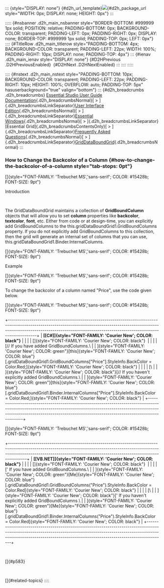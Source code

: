::: {style="DISPLAY: none"}
[](ms-xhelp:///?Id=d2h_url_template){#d2h_url_template}![](!package_url!){#d2h_package_url style="WIDTH: 0px; DISPLAY: none; HEIGHT: 0px"}
:::

::::: {#nsbanner .d2h_main_nsbanner style="BORDER-BOTTOM: #999999 1px solid; POSITION: relative; PADDING-BOTTOM: 0px; BACKGROUND-COLOR: transparent; PADDING-LEFT: 0px; PADDING-RIGHT: 0px; DISPLAY: none; BORDER-TOP: #999999 1px solid; PADDING-TOP: 0px; LEFT: 0px"}
:::: {#TitleRow .d2h_main_titlerow style="PADDING-BOTTOM: 4px; BACKGROUND-COLOR: transparent; PADDING-LEFT: 22px; WIDTH: 100%; PADDING-RIGHT: 10px; DISPLAY: none; PADDING-TOP: 4px"}
::: {#ienav .d2h_main_ienav style="DISPLAY: none"}
[](ms-xhelp:///?Id=7df1eb5a-55a8-4a16-aab7-305bd88b642c){#D2HPrevious .D2HPreviousEnabled}  [](ms-xhelp:///?Id=1d07ac58-f6de-4830-bd0d-06e54b5dfd27){#D2HNext .D2HNextEnabled}
:::
::::
:::::

:::: {#nstext .d2h_main_nstext style="PADDING-BOTTOM: 10px; BACKGROUND-COLOR: transparent; PADDING-LEFT: 22px; PADDING-RIGHT: 10px; HEIGHT: 100%; OVERFLOW: auto; PADDING-TOP: 5px" hasuserbackground="true" valign="bottom"}
::: {#d2h_breadcrumbs .d2h_breadcrumbs}
[Essential Studio User Guide Documentation](ms-xhelp:///?Id=12457748-09e3-4d74-a240-8e049cedf030){.d2h_breadcrumbsNormal}[ \> ]{.d2h_breadcrumbsLinkSeparator}[User Interface Edition](ms-xhelp:///?Id=c29296b7-531c-413b-a0ec-488ca1f7f669){.d2h_breadcrumbsNormal}[ \> ]{.d2h_breadcrumbsLinkSeparator}[Essential Windows](ms-xhelp:///?Id=e60759d8-47a4-4570-9d7a-16a68d63f2ea){.d2h_breadcrumbsNormal}[ \> ]{.d2h_breadcrumbsLinkSeparator}[Essential Grid]{.d2h_breadcrumbsContentsOnly}[ \> ]{.d2h_breadcrumbsLinkSeparator}[Frequently Asked Questions](ms-xhelp:///?Id=28ff22ed-2523-4bf9-8f6c-4d94f7bcabcc){.d2h_breadcrumbsNormal}[ \> ]{.d2h_breadcrumbsLinkSeparator}[GridDataBoundGrid](ms-xhelp:///?Id=30fe9928-71fa-4ef0-b646-e928f383ee64){.d2h_breadcrumbsNormal}
:::

### How to Change the Backcolor of a Column {#how-to-change-the-backcolor-of-a-column style="tab-stops: 0pt"}

[]{style="FONT-FAMILY: 'Trebuchet MS','sans-serif'; COLOR: #15428b; FONT-SIZE: 9pt"} 

Introduction

 

The GridDataBoundGrid maintains a collection of **GridBoundColumn** objects that will allow you to set **column** properties like **backcolor**, **textcolor**, **font**, etc. Either from code or at design-time, you can explicitly add GridBoundColumns to the this.gridDataBoundGrid1.GridBoundColumns property. If you do not explicitly add GridBoundColumns to this collection, then the grid will generate an internal set of columns that you can use, this.gridDataBoundGrid1.Binder.InternalColumns.

[]{style="FONT-FAMILY: 'Trebuchet MS','sans-serif'; COLOR: #15428b; FONT-SIZE: 9pt"} 

Example

[]{style="FONT-FAMILY: 'Trebuchet MS','sans-serif'; COLOR: #15428b; FONT-SIZE: 9pt"} 

To change the backcolor of a column named \"Price\", use the code given below.

[]{style="FONT-FAMILY: 'Trebuchet MS','sans-serif'; COLOR: #15428b; FONT-SIZE: 9pt"} 

+--------------------------------------------------------------------------------------------------------------------------------------------------------------------------------------------------------------------------------------------------------+
| **[\[C#\]]{style="FONT-FAMILY: 'Courier New'; COLOR: black"}**                                                                                                                                                                                         |
|                                                                                                                                                                                                                                                        |
| []{style="FONT-FAMILY: 'Courier New'; COLOR: black"}                                                                                                                                                                                                   |
|                                                                                                                                                                                                                                                        |
| [// If you have added GridBoundColumns.\                                                                                                                                                                                                               |
| ]{style="FONT-FAMILY: 'Courier New'; COLOR: green"}[this]{style="FONT-FAMILY: 'Courier New'; COLOR: blue"}[.gridDataBoundGrid1.GridBoundColumns\[\"Price\"\].StyleInfo.BackColor = Color.Red;]{style="FONT-FAMILY: 'Courier New'; COLOR: black"}       |
|                                                                                                                                                                                                                                                        |
| [\                                                                                                                                                                                                                                                     |
| ]{style="FONT-FAMILY: 'Courier New'; COLOR: black"}[// If you haven\'t explicitly added GridBoundColumns.\                                                                                                                                             |
| ]{style="FONT-FAMILY: 'Courier New'; COLOR: green"}[this]{style="FONT-FAMILY: 'Courier New'; COLOR: blue"}[.gridDataBoundGrid1.Binder.InternalColumns\[\"Price\"\].StyleInfo.BackColor = Color.Red;]{style="FONT-FAMILY: 'Courier New'; COLOR: black"} |
+--------------------------------------------------------------------------------------------------------------------------------------------------------------------------------------------------------------------------------------------------------+

[]{style="FONT-FAMILY: 'Trebuchet MS','sans-serif'; COLOR: #15428b; FONT-SIZE: 9pt"} 

+---------------------------------------------------------------------------------------------------------------------------------------------------------------------------------------------------------------------------------------------------+
| **[\[VB.NET\]]{style="FONT-FAMILY: 'Courier New'; COLOR: black"}**                                                                                                                                                                                |
|                                                                                                                                                                                                                                                   |
| []{style="FONT-FAMILY: 'Courier New'; COLOR: black"}                                                                                                                                                                                              |
|                                                                                                                                                                                                                                                   |
| [\' If you have added GridBoundColumns.\                                                                                                                                                                                                          |
| ]{style="FONT-FAMILY: 'Courier New'; COLOR: green"}[Me]{style="FONT-FAMILY: 'Courier New'; COLOR: blue"}[.gridDataBoundGrid1.GridBoundColumns(\"Price\").StyleInfo.BackColor = Color.Red]{style="FONT-FAMILY: 'Courier New'; COLOR: black"}       |
|                                                                                                                                                                                                                                                   |
| [\                                                                                                                                                                                                                                                |
| ]{style="FONT-FAMILY: 'Courier New'; COLOR: black"}[\' If you haven\'t explicitly added GridBoundColumns.\                                                                                                                                        |
| ]{style="FONT-FAMILY: 'Courier New'; COLOR: green"}[Me]{style="FONT-FAMILY: 'Courier New'; COLOR: blue"}[.gridDataBoundGrid1.Binder.InternalColumns(\"Price\").StyleInfo.BackColor = Color.Red]{style="FONT-FAMILY: 'Courier New'; COLOR: black"} |
+---------------------------------------------------------------------------------------------------------------------------------------------------------------------------------------------------------------------------------------------------+

 

[]{#p583} 

 

[]{#related-topics}
::::
